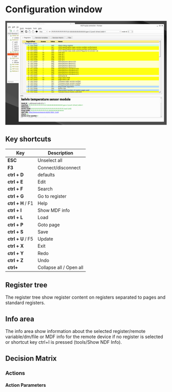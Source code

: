 # Configuration window

![](images/config-standard-registers.png)

## Key shortcuts

| Key | Description |
| --- | --- | 
| **ESC**  |  Unselect all  | 
| **F3**  |  Connect/disconnect  | 
| **ctrl + D** |  defaults |
| **ctrl + E** |  Edit |
| **ctrl + F** |  Search |
| **ctrl + G** |  Go to register |
| **ctrl + H** / F1 |  Help  |
| **ctrl + I** |  Show MDF info |
| **ctrl + L** |  Load |
| **ctrl + P** |  Goto page |
| **ctrl + S** |  Save
| **ctrl + U**  / F5 |  Update  |
| **ctrl + X** | Exit |
| **ctrl + Y** | Redo |
| **ctrl + Z** | Undo |
| **ctrl+**  | Collapse all / Open all |


## Register tree

The register tree show register content on registers separated to pages and standard registers.

## Info area

The info area show information about the selected register/remote variable/dm/file or MDF info for the remote device if no register is selected or shortcut key ctrl+I is pressed (tools/Show NDF Info).

## Decision Matrix

### Actions

#### Action Parameters

